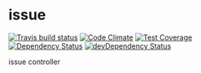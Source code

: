 # issue
[![Travis build status](http://img.shields.io/travis/takumibaba/issue.svg?style=flat)](https://travis-ci.org/takumibaba/issue)
[![Code Climate](https://codeclimate.com/github/takumibaba/issue/badges/gpa.svg)](https://codeclimate.com/github/takumibaba/issue)
[![Test Coverage](https://codeclimate.com/github/takumibaba/issue/badges/coverage.svg)](https://codeclimate.com/github/takumibaba/issue)
[![Dependency Status](https://david-dm.org/takumibaba/issue.svg)](https://david-dm.org/takumibaba/issue)
[![devDependency Status](https://david-dm.org/takumibaba/issue/dev-status.svg)](https://david-dm.org/takumibaba/issue#info=devDependencies)

issue controller
